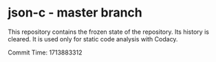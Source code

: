 # json-c - master branch

This repository contains the frozen state of the repository.
Its history is cleared. It is used only for static code
analysis with Codacy.

Commit Time: 1713883312